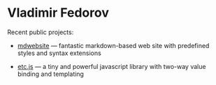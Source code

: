 # Vladimir Fedorov

Recent public projects:

- [mdwebsite](https://vladimirfedorov.github.io/mdwebsite/) — fantastic markdown-based web site with predefined styles and syntax extensions

- [etc.js](https://vladimirfedorov.github.io/etcetera/) — a tiny and powerful javascript library with two-way value binding and templating

